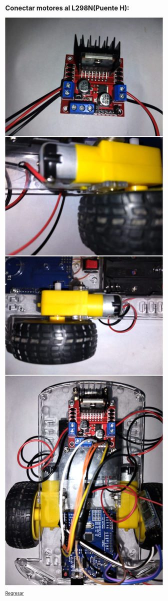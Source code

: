 ## Conectar motores al L298N(Puente H):
<img src="0.jpeg" alt="Girl in a jacket">
<img src="1.jpeg" alt="Girl in a jacket">
<img src="2.jpeg" alt="Girl in a jacket">
<img src="3.jpeg" alt="Girl in a jacket">

<a href="https://github.com/JnBenites/arduino_carro_unl" target="_blank">Regresar</a>